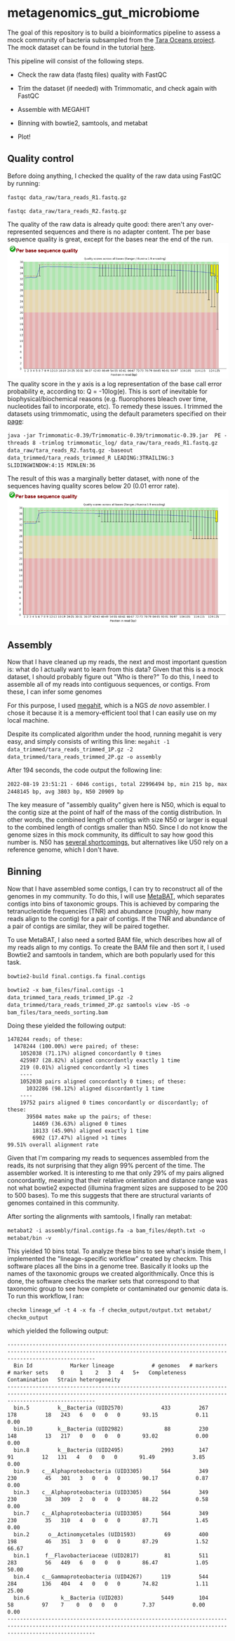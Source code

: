 # metagenomics_gut_microbiome

The goal of this repository is to build a bioinformatics pipeline to assess a mock community of bacteria subsampled from the [Tara Oceans project](http://ocean-microbiome.embl.de/companion.html). The mock dataset can be found in the tutorial [here](https://www.hadriengourle.com/tutorials/meta_assembly/).

This pipeline will consist of the following steps.

- Check the raw data (fastq files) quality with FastQC


- Trim the dataset (if needed) with Trimmomatic, and check again with FastQC
- Assemble with MEGAHIT
- Binning with bowtie2, samtools, and metabat
- Plot!

## Quality control

Before doing anything, I checked the quality of the raw data using FastQC by running:

`fastqc data_raw/tara_reads_R1.fastq.gz`

`fastqc data_raw/tara_reads_R2.fastq.gz`

The quality of the raw data is already quite good: there aren't any over-represented sequences and there is no adapter content. The per base sequence quality is great, except for the bases near the end of the run. ![tara_reads_R1](tara_reads_R1.PNG) The quality score in the y axis is a log representation of the base call error probability e, according to: Q = -10log(e). This is sort of inevitable for biophysical/biochemical reasons (e.g. fluorophores bleach over time, nucleotides fail to incorporate, etc). To remedy these issues. I trimmed the datasets using trimmomatic, using the default parameters specified on their [page](http://www.usadellab.org/cms/?page=trimmomatic):

  `java -jar Trimmomatic-0.39/Trimmomatic-0.39/trimmomatic-0.39.jar  PE -threads 8 -trimlog trimmomatic_log/ data_raw/tara_reads_R1.fastq.gz data_raw/tara_reads_R2.fastq.gz -baseout data_trimmed/tara_reads_trimmed_R LEADING:3TRAILING:3 SLIDINGWINDOW:4:15 MINLEN:36`
  
The result of this was a marginally better dataset, with none of the sequences having quality scores below 20 (0.01 error rate).
![tara_reads_R1_trimmed](tara_reads_R1_trimmed.PNG)

## Assembly

Now that I have cleaned up my reads, the next and most important question is: what do I actually want to learn from this data? Given that this is a mock dataset, I should probably figure out "Who is there?" To do this, I need to assemble all of my reads into contiguous sequences, or contigs. From these, I can infer some genomes

For this purpose, I used [megahit](https://academic.oup.com/bioinformatics/article/31/10/1674/177884?login=false), which is a NGS *de novo* assembler. I chose it because it is a memory-efficient tool that I can easily use on my local machine.

Despite its complicated algorithm under the hood, running megahit is very easy, and simply consists of writing this line:
`megahit -1 data_trimmed/tara_reads_trimmed_1P.gz -2 data_trimmed/tara_reads_trimmed_2P.gz -o assembly`

After 194 seconds, the code output the following line:

`2022-08-19 23:51:21 - 6046 contigs, total 22996494 bp, min 215 bp, max 2448145 bp, avg 3803 bp, N50 20909 bp`

The key measure of "assembly quality" given here is N50, which is equal to the contig size at the point of half of the mass of the contig distribution. In other words, the combined length of contigs with size N50 or larger is equal to the combined length of contigs smaller than N50. Since I do not know the genome sizes in this mock community, its difficult to say how good this number is. N50 has [several shortcomings](https://www.ncbi.nlm.nih.gov/pmc/articles/PMC5783553/), but alternatives like U50 rely on a reference genome, which I don't have.

## Binning

Now that I have assembled some contigs, I can try to reconstruct all of the genomes in my community. To do this, I will use [MetaBAT](https://bitbucket.org/berkeleylab/metabat/src/master/), which separates contigs into bins of taxonomic groups. This is achieved by comparing the tetranucleotide frequencies (TNR) and abundance (roughly, how many reads align to the contig) for a pair of contigs. If the TNR and abundance of a pair of contigs are similar, they will be paired together.

To use MetaBAT, I also need a sorted BAM file, which describes how all of my reads align to my contigs. To create the BAM file and then sort it, I used Bowtie2 and samtools in tandem, which are both popularly used for this task. 

 `bowtie2-build final.contigs.fa final.contigs`

```bowtie2 -x bam_files/final.contigs -1 data_trimmed_tara_reads_trimmed_1P.gz -2 data_trimmed/tara_reads_trimmed_2P.gz samtools view -bS -o bam_files/tara_needs_sorting.bam```

Doing these yielded the following output:

```
1478244 reads; of these:
  1478244 (100.00%) were paired; of these:
    1052038 (71.17%) aligned concordantly 0 times
    425987 (28.82%) aligned concordantly exactly 1 time
    219 (0.01%) aligned concordantly >1 times
    ----
    1052038 pairs aligned concordantly 0 times; of these:
      1032286 (98.12%) aligned discordantly 1 time
    ----
    19752 pairs aligned 0 times concordantly or discordantly; of these:
      39504 mates make up the pairs; of these:
        14469 (36.63%) aligned 0 times
        18133 (45.90%) aligned exactly 1 time
        6902 (17.47%) aligned >1 times
99.51% overall alignment rate
```
Given that I'm comparing my reads to sequences assembled from the reads, its not surprising that they align 99% percent of the time. The assembler worked. It is interesting to me that only 29% of my pairs aligned concordantly, meaning that their relative orientation and distance range was not what bowtie2 expected (illumina fragment sizes are supposed to be 200 to 500 bases). To me this suggests that there are structural variants of genomes contained in this community. 

After sorting the alignments with samtools, I finally ran metabat:

`metabat2 -i assembly/final.contigs.fa -a bam_files/depth.txt -o metabat/bin -v`

This yielded 10 bins total. To analyze these bins to see what's inside them, I implemented the "lineage-specific workflow" created by checkm. This software places all the bins in a genome tree. Basically it looks up the names of the taxonomic groups we created algorithmically. Once this is done, the software checks the marker sets that correspond to that taxonomic group to see how complete or contaminated our genomic data is.  To run this workflow, I ran:

`checkm lineage_wf -t 4 -x fa -f checkm_output/output.txt metabat/ checkm_output`

which yielded the following output:

```
------------------------------------------------------------------------------------------------------------------------------------------------------------------------
  Bin Id            Marker lineage            # genomes   # markers   # marker sets    0     1    2   3   4   5+   Completeness   Contamination   Strain heterogeneity  
------------------------------------------------------------------------------------------------------------------------------------------------------------------------
  bin.5         k__Bacteria (UID2570)            433         267           178         18   243   6   0   0   0       93.15            0.11               0.00          
  bin.10        k__Bacteria (UID2982)             88         230           148         13   217   0   0   0   0       93.02            0.00               0.00          
  bin.8         k__Bacteria (UID2495)            2993        147            91         12   131   4   0   0   0       91.49            3.85               0.00          
  bin.9    c__Alphaproteobacteria (UID3305)      564         349           230         45   301   3   0   0   0       90.17            0.87               0.00          
  bin.3    c__Alphaproteobacteria (UID3305)      564         349           230         38   309   2   0   0   0       88.22            0.58               0.00          
  bin.7    c__Alphaproteobacteria (UID3305)      564         349           230         35   310   4   0   0   0       87.71            1.45               0.00          
  bin.2      o__Actinomycetales (UID1593)         69         400           198         46   351   3   0   0   0       87.29            1.52              66.67          
  bin.1     f__Flavobacteriaceae (UID2817)        81         511           283         56   449   6   0   0   0       86.47            1.05              50.00          
  bin.4    c__Gammaproteobacteria (UID4267)      119         544           284        136   404   4   0   0   0       74.82            1.11              25.00          
  bin.6          k__Bacteria (UID203)            5449        104            58         97    7    0   0   0   0        7.37            0.00               0.00          
------------------------------------------------------------------------------------------------------------------------------------------------------------------------
```
